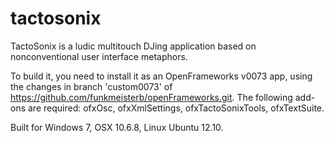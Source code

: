 tactosonix
==========

TactoSonix is a ludic multitouch DJing application based on nonconventional user interface metaphors.

To build it, you need to install it as an OpenFrameworks v0073 app, using the changes in branch 'custom0073' 
of https://github.com/funkmeisterb/openFrameworks.git.
The following add-ons are required: ofxOsc, ofxXmlSettings, ofxTactoSonixTools, ofxTextSuite.

Built for Windows 7, OSX 10.6.8, Linux Ubuntu 12.10.
